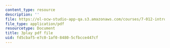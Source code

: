 ```yaml
---
content_type: resource
description: ''
file: https://ol-ocw-studio-app-qa.s3.amazonaws.com/courses/7-012-introduction-to-biology-fall-2004/fd5cbaf5e7c01af084805cfbcce447cf_bO0WsF4anko.pdf
file_type: application/pdf
resourcetype: Document
title: 3play pdf file
uid: fd5cbaf5-e7c0-1af0-8480-5cfbcce447cf
---
```

